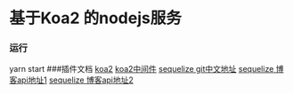 # 基于Koa2 的nodejs服务
### 运行
   yarn start
###插件文档
[koa2](https://koa.bootcss.com/ "koa2")
[koa2中间件](https://github.com/koajs/koa/wiki#middleware "koa2中间件")
[sequelize git中文地址](https://github.com/demopark/sequelize-docs-Zh-CN "sequelize git中文地址")
[sequelize 博客api地址1](https://itbilu.com/nodejs/npm/VkYIaRPz-.html#induction  "sequelize 博客api地址1")
[sequelize 博客api地址2](https://itbilu.com/nodejs/npm/V1PExztfb.html "sequelize 博客api地址2")